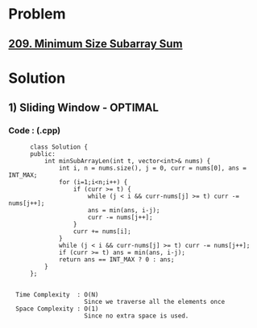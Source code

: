 # Problem

## [209. Minimum Size Subarray Sum](https://leetcode.com/problems/minimum-size-subarray-sum/)


# Solution 

## 1) Sliding Window - OPTIMAL

       
      
      
   ### Code : (.cpp)
    
          class Solution {
          public:
              int minSubArrayLen(int t, vector<int>& nums) {
                  int i, n = nums.size(), j = 0, curr = nums[0], ans = INT_MAX;
                  for (i=1;i<n;i++) {
                      if (curr >= t) {
                          while (j < i && curr-nums[j] >= t) curr -= nums[j++];
                          ans = min(ans, i-j);
                          curr -= nums[j++];
                      }
                      curr += nums[i];
                  }
                  while (j < i && curr-nums[j] >= t) curr -= nums[j++];
                  if (curr >= t) ans = min(ans, i-j);
                  return ans == INT_MAX ? 0 : ans;
              }
          };

 
      Time Complexity  : O(N) 
                         Since we traverse all the elements once
      Space Complexity : O(1)
                         Since no extra space is used.
